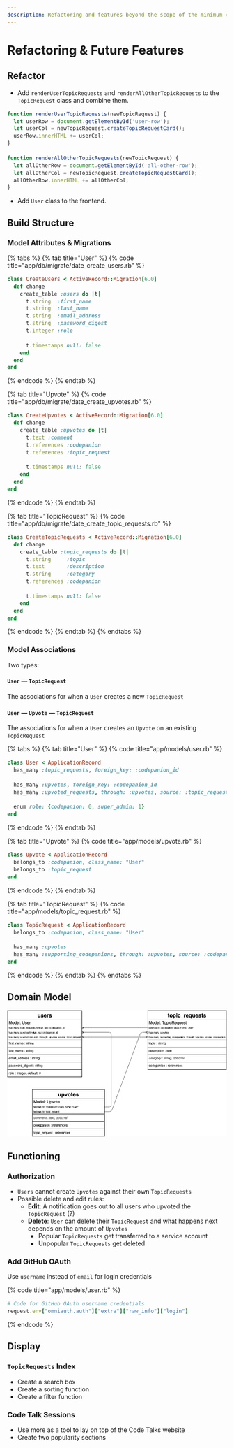 ```yaml
---
description: Refactoring and features beyond the scope of the minimum viable product (MVP)
---
```


# Refactoring & Future Features

## Refactor

* Add `renderUserTopicRequests` and `renderAllOtherTopicRequests` to the `TopicRequest` class and combine them.

```javascript
function renderUserTopicRequests(newTopicRequest) {
  let userRow = document.getElementById('user-row');
  let userCol = newTopicRequest.createTopicRequestCard();
  userRow.innerHTML += userCol;
}

function renderAllOtherTopicRequests(newTopicRequest) {
  let allOtherRow = document.getElementById('all-other-row');
  let allOtherCol = newTopicRequest.createTopicRequestCard();
  allOtherRow.innerHTML += allOtherCol;
}
```

* Add `User` class to the frontend.

## Build Structure

### Model Attributes & Migrations

{% tabs %}
{% tab title="User" %}
{% code title="app/db/migrate/date\_create\_users.rb" %}
```ruby
class CreateUsers < ActiveRecord::Migration[6.0]
  def change
    create_table :users do |t|
      t.string  :first_name
      t.string  :last_name
      t.string  :email_address
      t.string  :password_digest
      t.integer :role
      
      t.timestamps null: false
    end
  end
end
```
{% endcode %}
{% endtab %}

{% tab title="Upvote" %}
{% code title="app/db/migrate/date\_create\_upvotes.rb" %}
```ruby
class CreateUpvotes < ActiveRecord::Migration[6.0]
  def change
    create_table :upvotes do |t|
      t.text :comment
      t.references :codepanion
      t.references :topic_request
      
      t.timestamps null: false
    end
  end
end
```
{% endcode %}
{% endtab %}

{% tab title="TopicRequest" %}
{% code title="app/db/migrate/date\_create\_topic\_requests.rb" %}
```ruby
class CreateTopicRequests < ActiveRecord::Migration[6.0]
  def change
    create_table :topic_requests do |t|
      t.string     :topic
      t.text       :description
      t.string     :category
      t.references :codepanion
      
      t.timestamps null: false
    end
  end
end
```
{% endcode %}
{% endtab %}
{% endtabs %}

### Model Associations

Two types:

#### `User` — `TopicRequest`

The associations for when a `User` creates a new `TopicRequest`

#### `User` — `Upvote` — `TopicRequest`

The associations for when a `User` creates an `Upvote` on an existing `TopicRequest`

{% tabs %}
{% tab title="User" %}
{% code title="app/models/user.rb" %}
```ruby
class User < ApplicationRecord
  has_many :topic_requests, foreign_key: :codepanion_id
  
  has_many :upvotes, foreign_key: :codepanion_id
  has_many :upvoted_requests, through: :upvotes, source: :topic_request
  
  enum role: {codepanion: 0, super_admin: 1}
end
```
{% endcode %}
{% endtab %}

{% tab title="Upvote" %}
{% code title="app/models/upvote.rb" %}
```ruby
class Upvote < ApplicationRecord
  belongs_to :codepanion, class_name: "User"
  belongs_to :topic_request
end
```
{% endcode %}
{% endtab %}

{% tab title="TopicRequest" %}
{% code title="app/models/topic\_request.rb" %}
```ruby
class TopicRequest < ApplicationRecord
  belongs_to :codepanion, class_name: "User"
  
  has_many :upvotes
  has_many :supporting_codepanions, through: :upvotes, source: :codepanions
end
```
{% endcode %}
{% endtab %}
{% endtabs %}

## Domain Model

![](../../.gitbook/assets/model-map-codepanion-users.png)

## Functioning

### Authorization

* `Users` cannot create `Upvotes` against their own `TopicRequests`
* Possible delete and edit rules:
  * **Edit**: A notification goes out to all users who upvoted the `TopicRequest` \(?\)
  * **Delete**: `User` can delete their `TopicRequest` and what happens next depends on the amount of `Upvotes`
    * Popular `TopicRequests` get transferred to a service account
    * Unpopular `TopicRequests` get deleted

### Add GitHub OAuth

Use `username` instead of `email` for login credentials

{% code title="app/models/user.rb" %}
```ruby
# Code for GitHub OAuth username credentials
request.env["omniauth.auth"]["extra"]["raw_info"]["login"]
```
{% endcode %}

## Display

### `TopicRequests` Index

* Create a search box
* Create a sorting function
* Create a filter function

### Code Talk Sessions

* Use more as a tool to lay on top of the Code Talks website
* Create two popularity sections

